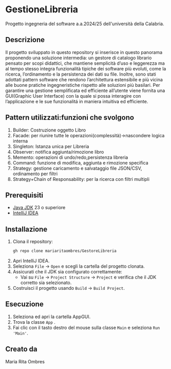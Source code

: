 # GestioneLibreria
Progetto  ingegneria del software a.a.2024/25 dell'università della Calabria.

## Descrizione
Il progetto sviluppato in questo repository si inserisce in questo panorama
proponendo una soluzione intermedia: un gestore di catalogo librario pensato
per scopi didattici, che mantiene semplicità d’uso e leggerezza ma al tempo
stesso integra funzionalità tipiche dei software più evoluti, come la ricerca,
l’ordinamento e la persistenza dei dati su file. Inoltre, sono stati adottati pattern
software che rendono l’architettura estensibile e più vicina alle buone pratiche
ingegneristiche rispetto alle soluzioni più basilari.
Per garantire una gestione semplificata ed efficiente all’utente viene fornita una
GUI(Graphic User Interface) con la quale si possa interagire con l’applicazione e
le sue funzionalitá in maniera intuitiva ed efficiente.

## Pattern utilizzati:funzioni che svolgono
1. Builder: Costruzione oggetto Libro
2. Facade: per riunire tutte le operazioni(complessità)→nascondere logica interna
3. Singleton: Istanza unica per Libreria
4. Observer: notifica aggiunta/rimozione libro
5. Memento: operazioni di undo/redo,persistenza libreria
6. Command: funzione di modifica, aggiunta e rimozione specifica
7. Strategy: gestione caricamento e salvataggio file JSON/CSV, ordinamento per filtri
8. Strategy+Chain of Responsability: per la ricerca con filtri multipli


## Prerequisiti

- [Java JDK](https://www.oracle.com/java/technologies/javase/jdk21-archive-downloads.html) 23 o superiore
- [IntelliJ IDEA](https://www.jetbrains.com/idea/download/)

## Installazione

1. Clona il repository:
    ```bash
    gh repo clone mariaritaombres/GestoreLibreria
    ```
2. Apri IntelliJ IDEA.
3. Seleziona `File` -> `Open` e scegli la cartella del progetto clonata.
4. Assicurati che il JDK sia configurato correttamente:
    - Vai su `File` -> `Project Structure` -> `Project` e verifica che il JDK corretto sia selezionato.
5. Costruisci il progetto usando `Build` -> `Build Project`.

## Esecuzione

1. Seleziona ed apri la cartella AppGUI.
2. Trova la classe `App` .
3. Fai clic con il tasto destro del mouse sulla classe `Main` e seleziona `Run 'Main'`.


## Creato da 
Maria Rita Ombres
   
